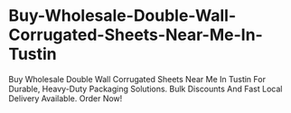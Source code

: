 # Buy-Wholesale-Double-Wall-Corrugated-Sheets-Near-Me-In-Tustin
Buy Wholesale Double Wall Corrugated Sheets Near Me In Tustin For Durable, Heavy-Duty Packaging Solutions. Bulk Discounts And Fast Local Delivery Available. Order Now!
